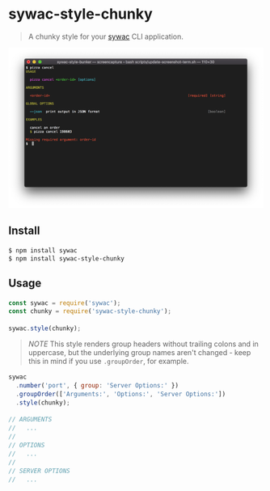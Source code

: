 # sywac-style-chunky

> A chunky style for your [sywac](https://sywac.io/) CLI application.

![Screenshot](screenshot.png)

## Install

```console
$ npm install sywac
$ npm install sywac-style-chunky
```

## Usage

```js
const sywac = require('sywac');
const chunky = require('sywac-style-chunky');

sywac.style(chunky);
```

> *NOTE* This style renders group headers without trailing colons and in uppercase, but
> the underlying group names aren't changed - keep this in mind if you use `.groupOrder`,
> for example.

```js
sywac
  .number('port', { group: 'Server Options:' })
  .groupOrder(['Arguments:', 'Options:', 'Server Options:'])
  .style(chunky);

// ARGUMENTS
//   ...
//
// OPTIONS
//   ...
//
// SERVER OPTIONS
//   ...
```

